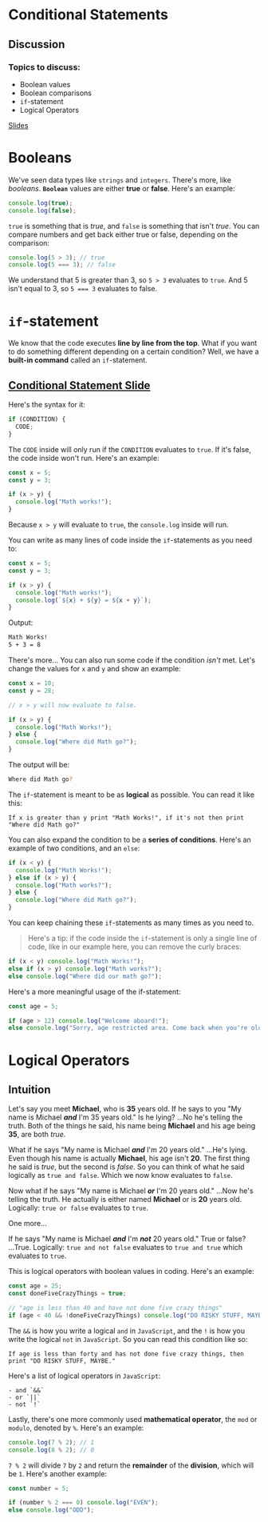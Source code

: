 # Conditional Statements

## Discussion

### Topics to discuss:

- Boolean values
- Boolean comparisons
- `if`-statement
- Logical Operators

[Slides](https://docs.google.com/presentation/d/1M83Fc6cOUwKglqaLR02XVjVhyNppJHMxqHFx5K1D0Jk/edit?usp=sharing)

# Booleans

We've seen data types like `strings` and `integers`. There's more, like _booleans_. **`Boolean`** values are either **true** or **false**. Here's an example:

```javascript
console.log(true);
console.log(false);
```

`true` is something that is _true_, and `false` is something that isn't _true_. You can compare numbers and get back either true or false, depending on the comparison:

```javascript
console.log(5 > 3); // true
console.log(5 === 3); // false
```

We understand that 5 is greater than 3, so `5 > 3` evaluates to `true`. And 5 isn't equal to 3, so `5 === 3` evaluates to false.

# `if`-statement

We know that the code executes **line by line from the top**. What if you want to do something different depending on a certain condition? Well, we have a **built-in command** called an `if`-statement.

## [Conditional Statement Slide](https://docs.google.com/presentation/d/1P8MPXUktK_viz0AO2Vqu4WKPrCiWLh7CGbiKrTztLcU/edit#slide=id.g44b02ef8a3_0_213)

Here's the syntax for it:

```javascript
if (CONDITION) {
  CODE;
}
```

The `CODE` inside will only run if the `CONDITION` evaluates to `true`. If it's false, the code inside won't run. Here's an example:

```javascript
const x = 5;
const y = 3;

if (x > y) {
  console.log("Math works!");
}
```

Because `x > y` will evaluate to `true`, the `console.log` inside will run.

You can write as many lines of code inside the `if`-statements as you need to:

```javascript
const x = 5;
const y = 3;

if (x > y) {
  console.log("Math works!");
  console.log(`${x} + ${y} = ${x + y}`);
}
```

Output:

```bash
Math Works!
5 + 3 = 8
```

There's more... You can also run some code if the condition _isn't_ met. Let's change the values for `x` and `y` and show an example:

```javascript
const x = 10;
const y = 28;

// x > y will now evaluate to false.

if (x > y) {
  console.log("Math Works!");
} else {
  console.log("Where did Math go?");
}
```

The output will be:

```bash
Where did Math go?
```

The `if`-statement is meant to be as **logical** as possible. You can read it like this:

```
If x is greater than y print "Math Works!", if it's not then print "Where did Math go?"
```

You can also expand the condition to be a **series of conditions**. Here's an example of two conditions, and an `else`:

```javascript
if (x < y) {
  console.log("Math Works!");
} else if (x > y) {
  console.log("Math works?");
} else {
  console.log("Where did Math go?");
}
```

You can keep chaining these `if`-statements as many times as you need to.

>Here's a tip: if the code inside the `if`-statement is only a single line of code, like in our example here, you can remove the curly braces:

```javascript
if (x < y) console.log("Math Works!");
else if (x > y) console.log("Math works?");
else console.log("Where did our math go?");
```

Here's a more meaningful usage of the if-statement:

```javascript
const age = 5;

if (age > 12) console.log("Welcome aboard!");
else console.log("Sorry, age restricted area. Come back when you're older.");
```

# Logical Operators

## Intuition

Let's say you meet **Michael**, who is **35** years old. If he says to you "My name is Michael **_and_** I'm 35 years old." Is he lying? ...No he's telling the truth. Both of the things he said, his name being **Michael** and his age being **35**, are both *true*.

What if he says "My name is Michael **_and_** I'm 20 years old." ...He's lying. Even though his name is actually **Michael**, his age isn't **20**. The first thing he said is *true*, but the second is *false*. So you can think of what he said logically as `true and false`. Which we now know evaluates to `false`.

Now what if he says "My name is Michael **_or_** I'm 20 years old." ...Now he's telling the truth. He actually is either named **Michael** or is **20** years old. Logically: `true or false` evaluates to `true`.

One more...

If he says "My name is Michael **_and_** I'm **_not_** 20 years old." True or false? ...True. Logically: `true and not false` evaluates to `true and true` which evaluates to `true`.

This is logical operators with boolean values in coding. Here's an example:

```javascript
const age = 25;
const doneFiveCrazyThings = true;

// "age is less than 40 and have not done five crazy things"
if (age < 40 && !doneFiveCrazyThings) console.log("DO RISKY STUFF, MAYBE.");
```

The `&&` is how you write a logical `and` in `JavaScript`, and the `!` is how you write the logical `not` in `JavaScript`. So you can read this condition like so:

```
If age is less than forty and has not done five crazy things, then print "DO RISKY STUFF, MAYBE."
```

Here's a list of logical operators in `JavaScript`:

```
- and `&&`
- or `||`
- not `!`
```

Lastly, there's one more commonly used **mathematical operator**, the `mod` or `modulo`, denoted by `%`. Here's an example:

```javascript
console.log(7 % 2); // 1
console.log(8 % 2); // 0
```

`7 % 2` will divide `7` by `2` and return the **remainder** of the **division**, which will be `1`. Here's another example:

```javascript
const number = 5;

if (number % 2 === 0) console.log("EVEN");
else console.log("ODD");
```
